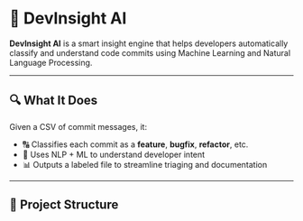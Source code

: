 # 🚀 DevInsight AI

**DevInsight AI** is a smart insight engine that helps developers automatically classify and understand code commits using Machine Learning and Natural Language Processing.

---

## 🔍 What It Does

Given a CSV of commit messages, it:

- 🔠 Classifies each commit as a **feature**, **bugfix**, **refactor**, etc.
- 🧠 Uses NLP + ML to understand developer intent
- 📊 Outputs a labeled file to streamline triaging and documentation

---

## 📁 Project Structure

